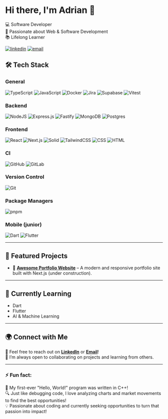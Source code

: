 # Hi there, I'm Adrian 👋

💻 Software Developer\
🚀 Passionate about Web & Software Development\
📚 Lifelong Learner

[![linkedin](https://img.shields.io/badge/LinkedIn-%230A66C2.svg?&style=for-the-badge&logo=linkedin&logoColor=white)](https://www.linkedin.com/in/adrian-hejnar/)
[![email](https://img.shields.io/badge/Email-%23D14836.svg?&style=for-the-badge&logo=gmail&logoColor=white)](mailto:adrinahejnar@gmail.com)

## 🛠️ Tech Stack

### General
![TypeScript](https://img.shields.io/badge/TypeScript-3178C6?logo=typescript&logoColor=fff)
![JavaScript](https://img.shields.io/badge/-JavaScript-F7DF1E?style=flat-square&logo=javascript&logoColor=black)
![Docker](https://img.shields.io/badge/Docker-2496ED?logo=docker&logoColor=fff)
![Jira](https://img.shields.io/badge/Jira-0052CC?logo=jira&logoColor=fff)
![Supabase](https://img.shields.io/badge/Supabase-3FCF8E?logo=supabase&logoColor=fff)
![Vitest](https://img.shields.io/badge/Vitest-6E9F18?logo=vitest&logoColor=fff)

### Backend
![NodeJS](https://img.shields.io/badge/Node.js-6DA55F?logo=node.js&logoColor=white)
![Express.js](https://img.shields.io/badge/Express.js-%23404d59.svg?logo=express&logoColor=%2361DAFB)
![Fastify](https://img.shields.io/badge/-Fastify-000000?style=flat&logo=fastify&logoColor=white)
![MongoDB](https://img.shields.io/badge/MongoDB-%234ea94b.svg?logo=mongodb&logoColor=white)
![Postgres](https://img.shields.io/badge/Postgres-%23316192.svg?logo=postgresql&logoColor=white)

### Frontend
![React](https://img.shields.io/badge/React-%2320232a.svg?logo=react&logoColor=%2361DAFB)
![Next.js](https://img.shields.io/badge/Next.js-black?logo=next.js&logoColor=white)
![Solid](https://img.shields.io/badge/Solid-2C4F7C?logo=solid&logoColor=fff)
![TailwindCSS](https://img.shields.io/badge/Tailwind%20CSS-%2338B2AC.svg?logo=tailwind-css&logoColor=white)
![CSS](https://img.shields.io/badge/CSS-1572B6?logo=css3&logoColor=fff)
![HTML](https://img.shields.io/badge/HTML-%23E34F26.svg?logo=html5&logoColor=white)

### CI
![GitHub](https://img.shields.io/badge/GitHub-%23121011.svg?logo=github&logoColor=white)
![GitLab](https://img.shields.io/badge/GitLab-FC6D26?logo=gitlab&logoColor=fff)

### Version Control
![Git](https://img.shields.io/badge/Git-F05032?logo=git&logoColor=fff)

### Package Managers
![pnpm](https://img.shields.io/badge/pnpm-F69220?logo=pnpm&logoColor=fff)

### Mobile (junior)
![Dart](https://img.shields.io/badge/Dart-%230175C2.svg?logo=dart&logoColor=white)
![Flutter](https://img.shields.io/badge/Flutter-02569B?logo=flutter&logoColor=fff)

---

## 🚀 Featured Projects  
- 🎨 **[Awesome Portfolio Website](https://github.com/woszuk/portfolio)** – A modern and responsive portfolio site built with Next.js (under construction).  

---

## 🎯 Currently Learning  
- Dart  
- Flutter 
- AI & Machine Learning  

---

## 🌍 Connect with Me  
💬 Feel free to reach out on **[LinkedIn](https://www.linkedin.com/in/adrian-hejnar/)** or **[Email](mailto:adrianhejnar@gmail.com)**!  
📢 I’m always open to collaborating on projects and learning from others.

---

### ⚡ Fun fact: 
📜 My first-ever "Hello, World!" program was written in C++!\
🔍 Just like debugging code, I love analyzing charts and market movements to find the best opportunities!\
💡 Passionate about coding and currently seeking opportunities to turn that passion into impact!

